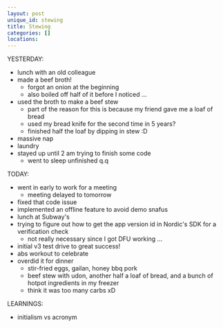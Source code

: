 ```yaml
---
layout: post
unique_id: stewing
title: Stewing
categories: []
locations: 
---
```


YESTERDAY:
* lunch with an old colleague
* made a beef broth!
  * forgot an onion at the beginning
  * also boiled off half of it before I noticed ...
* used the broth to make a beef stew
  * part of the reason for this is because my friend gave me a loaf of bread
  * used my bread knife for the second time in 5 years?
  * finished half the loaf by dipping in stew :D
* massive nap
* laundry
* stayed up until 2 am trying to finish some code
  * went to sleep unfinished q.q

TODAY:
* went in early to work for a meeting
  * meeting delayed to tomorrow
* fixed that code issue
* implemented an offline feature to avoid demo snafus
* lunch at Subway's
* trying to figure out how to get the app version id in Nordic's SDK for a verification check
  * not really necessary since I got DFU working ...
* initial v3 test drive to great success!
* abs workout to celebrate
* overdid it for dinner
  * stir-fried eggs, gailan, honey bbq pork
  * beef stew with udon, another half a loaf of bread, and a bunch of hotpot ingredients in my freezer
  * think it was too many carbs xD

LEARNINGS:
* initialism vs acronym
